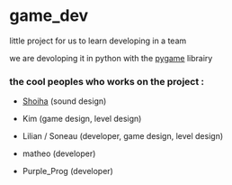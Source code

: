 # game_dev
little project for us to learn developing in a team

we are devoloping it in python with the [pygame](https://www.pygame.org/news) librairy

### the cool peoples who works on the project :

  - [Shoiha](https://linktr.ee/Shoiha) (sound design)

  - Kim (game design, level design)
  
  - Lilian / Soneau (developer, game design, level design)
  
  - matheo (developer)
  
  - Purple_Prog (developer)
  
